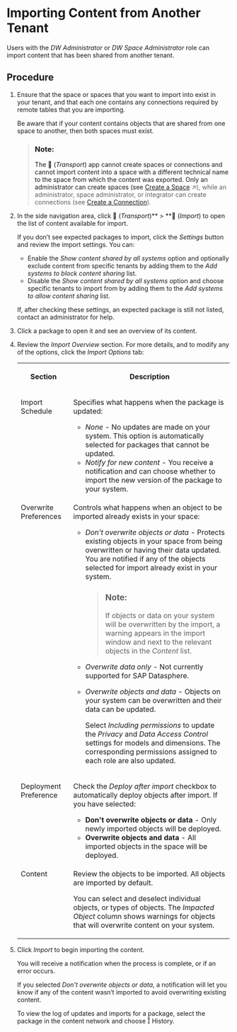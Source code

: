 <!-- loiob607a12931d74c4a93506ea64c55ab4e -->

<link rel="stylesheet" type="text/css" href="../css/sap-icons.css"/>

# Importing Content from Another Tenant

Users with the *DW Administrator* or *DW Space Administrator* role can import content that has been shared from another tenant.



<a name="loiob607a12931d74c4a93506ea64c55ab4e__steps_uhk_n45_fpb"/>

## Procedure

1.  Ensure that the space or spaces that you want to import into exist in your tenant, and that each one contains any connections required by remote tables that you are importing.

    Be aware that if your content contains objects that are shared from one space to another, then both spaces must exist.

    > ### Note:  
    > The <span class="FPA-icons"></span> \(*Transport*\) app cannot create spaces or connections and cannot import content into a space with a different technical name to the space from which the content was exported. Only an administrator can create spaces \(see [Create a Space](https://help.sap.com/viewer/935116dd7c324355803d4b85809cec97/DEV_CURRENT/en-US/bbd41b82ad4d4d9ba91341545f0b37e7.html "Create a space, allocate storage, and assign one or more members to allow them to start acquiring and preparing data.") :arrow_upper_right:\), while an administrator, space administrator, or integrator can create connections \(see [Create a Connection](../Integrating-Data-Via-Connections/create-a-connection-c216584.md)\).

2.  In the side navigation area, click <span class="FPA-icons"></span> \(*Transport*\)** \> **<span class="FPA-icons"></span> \(*Import*\) to open the list of content available for import.

    If you don’t see expected packages to import, click the *Settings* button and review the import settings. You can:

    -   Enable the *Show content shared by all systems* option and optionally exclude content from specific tenants by adding them to the *Add systems to block content sharing* list.
    -   Disable the *Show content shared by all systems* option and choose specific tenants to import from by adding them to the *Add systems to allow content sharing* list.

    If, after checking these settings, an expected package is still not listed, contact an administrator for help.

3.  Click a package to open it and see an overview of its content.

4.  Review the *Import Overview* section. For more details, and to modify any of the options, click the *Import Options* tab:


    <table>
    <tr>
    <th valign="top">

    Section


    
    </th>
    <th valign="top">

    Description


    
    </th>
    </tr>
    <tr>
    <td valign="top">
    
    Import Schedule


    
    </td>
    <td valign="top">
    
    Specifies what happens when the package is updated:

    -   *None* - No updates are made on your system. This option is automatically selected for packages that cannot be updated.
    -   *Notify for new content* - You receive a notification and can choose whether to import the new version of the package to your system.


    
    </td>
    </tr>
    <tr>
    <td valign="top">
    
    Overwrite Preferences


    
    </td>
    <td valign="top">
    
    Controls what happens when an object to be imported already exists in your space:

    -   *Don’t overwrite objects or data* - Protects existing objects in your space from being overwritten or having their data updated. You are notified if any of the objects selected for import already exist in your system.

        > ### Note:  
        > If objects or data on your system will be overwritten by the import, a warning appears in the import window and next to the relevant objects in the *Content* list.

    -   *Overwrite data only* - Not currently supported for SAP Datasphere.
    -   *Overwrite objects and data* - Objects on your system can be overwritten and their data can be updated.

        Select *Including permissions* to update the *Privacy* and *Data Access Control* settings for models and dimensions. The corresponding permissions assigned to each role are also updated.



    
    </td>
    </tr>
    <tr>
    <td valign="top">
    
    Deployment Preference


    
    </td>
    <td valign="top">
    
    Check the *Deploy after import* checkbox to automatically deploy objects after import. If you have selected:

    -   **Don't overwrite objects or data** - Only newly imported objects will be deployed.
    -   **Overwrite objects and data** - All imported objects in the space will be deployed.


    
    </td>
    </tr>
    <tr>
    <td valign="top">
    
    Content


    
    </td>
    <td valign="top">
    
    Review the objects to be imported. All objects are imported by default.

    You can select and deselect individual objects, or types of objects. The *Impacted Object* column shows warnings for objects that will overwrite content on your system.


    
    </td>
    </tr>
    </table>
    
5.  Click *Import* to begin importing the content. 

    You will receive a notification when the process is complete, or if an error occurs.

    If you selected *Don’t overwrite objects or data*, a notification will let you know if any of the content wasn’t imported to avoid overwriting existing content.

    To view the log of updates and imports for a package, select the package in the content network and choose <span class="SAP-icons"></span> History.


